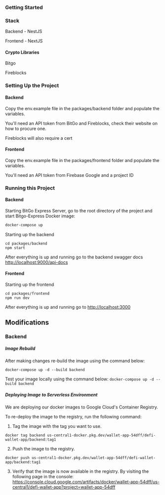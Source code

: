 ### Getting Started

### Stack
Backend - NestJS

Frontend - NextJS

#### Crypto Libraries
Bitgo

Fireblocks

### Setting Up the Project
#### Backend
Copy the env.example file in the packages/backend folder and populate the variables.

You'll need an API token from BitGo and Fireblocks, check their website on how to procure one.

Fireblocks will also require a cert

#### Frontend
Copy the env.example file in the packages/frontend folder and populate the variables.

You'll need an API token from Firebase Google and a project ID

### Running this Project
#### Backend
Starting BitGo Express Server, go to the root directory of the project and start Bitgo-Express Docker image:
```bash
docker-compose up
```
Starting up the backend
```aidl
cd packages/backend
npm start
```
After everything is up and running go to the backend swagger docs
[http://localhost:9000/api-docs
](http://localhost:9000/api-docs)

#### Frontend
Starting up the frontend
```aidl
cd packages/frontend
npm run dev
```
After everything is up and running go to
[http://localhost:3000
](http://localhost:3000)



## Modifications

### Backend

##### Image Rebuild
After making changes re-build the image using the command below:

`docker-compose up -d --build backend`

Test your image locally using the command below:
`docker-compose up -d --build backend`

##### Deploying Image to Serverless Environment

We are deploying our docker images to Google Cloud's Container Registry.

To re-deploy the image to the registry, run the following command:
1. Tag the image with the tag you want to use.
```aidl
docker tag backend us-central1-docker.pkg.dev/wallet-app-54dff/defi-wallet-app/backend:tag1
 ```
2. Push the image to the registry.

```aidl
docker push us-central1-docker.pkg.dev/wallet-app-54dff/defi-wallet-app/backend:tag1
```

3. Verify that the image is now available in the registry. By visiting the following page in the console:
   https://console.cloud.google.com/artifacts/docker/wallet-app-54dff/us-central1/defi-wallet-app?project=wallet-app-54dff

